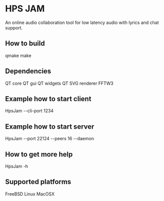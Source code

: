 # HPS JAM
An online audio collaboration tool for low latency audio with lyrics and chat support.

## How to build
qmake
make

## Dependencies
QT core
QT gui
QT widgets
QT SVG renderer
FFTW3

## Example how to start client
HpsJam --cli-port 1234

## Example how to start server
HpsJam --port 22124 --peers 16 --daemon

## How to get more help
HpsJam -h

## Supported platforms
FreeBSD
Linux
MacOSX
